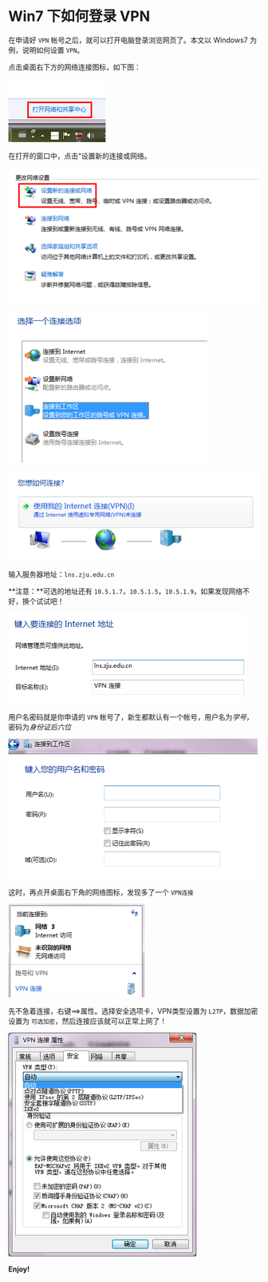 # Win7 下如何登录 VPN

在申请好 `VPN` 帐号之后，就可以打开电脑登录浏览网页了。本文以 Windows7 为例，说明如何设置 `VPN`。

点击桌面右下方的网络连接图标，如下图：

![network](./Images/win7vpn0.png)

在打开的窗口中，点击“设置新的连接或网络。

![new network](./Images/win7vpn1.png)

![vpn](./Images/win7vpn2.png)

![vpn](./Images/win7vpn3.png)

输入服务器地址：`lns.zju.edu.cn`

**注意：**可选的地址还有 `10.5.1.7`，`10.5.1.5`，`10.5.1.9`，如果发现网络不好，换个试试吧！

![vpn](./Images/win7vpn4.png)

用户名密码就是你申请的 `VPN` 帐号了，新生都默认有一个帐号，用户名为*学号*，密码为*身份证后六位*

![](./Images/win7vpn5.png)

这时，再点开桌面右下角的网络图标，发现多了一个 `VPN连接`

![](./Images/win7vpn6.png)

先不急着连接，右键==>属性。选择安全选项卡，VPN类型设置为 `L2TP`，数据加密设置为 `可选加密`，然后连接应该就可以正常上网了！

![internet](./Images/win7vpn7.png)

**Enjoy!**

